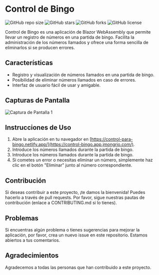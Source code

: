 # Control de Bingo

![GitHub repo size](https://img.shields.io/github/repo-size/jmongrio/ControlDeBingo)
![GitHub stars](https://img.shields.io/github/stars/jmongrio/ControlDeBingo)
![GitHub forks](https://img.shields.io/github/forks/jmongrio/ControlDeBingo)
![GitHub license](https://img.shields.io/github/license/jmongrio/ControlDeBingo)

Control de Bingo es una aplicación de Blazor WebAssembly que permite llevar un registro de números en una partida de bingo. Facilita la administración de los números llamados y ofrece una forma sencilla de eliminarlos si se producen errores.

## Características

- Registro y visualización de números llamados en una partida de bingo.
- Posibilidad de eliminar números llamados en caso de errores.
- Interfaz de usuario fácil de usar y amigable.

## Capturas de Pantalla

![Captura de Pantalla 1](https://github.com/jmongrio/ControlDeBingo/assets/63427621/ca52f29f-8a39-4cd5-92a9-a0c7275d3488)

## Instrucciones de Uso

1. Abre la aplicación en tu navegador en [https://control-para-bingo.netlify.app/](https://control-bingo.app.jmongrio.com/).
2. Introduce los números llamados durante la partida de bingo.
2. Introduce los números llamados durante la partida de bingo.
3. Si cometes un error o necesitas eliminar un número, simplemente haz clic en el botón "Eliminar" junto al número correspondiente.

## Contribución

Si deseas contribuir a este proyecto, ¡te damos la bienvenida! Puedes hacerlo a través de pull requests. Por favor, sigue nuestras pautas de contribución (enlace a CONTRIBUTING.md si lo tienes).

## Problemas

Si encuentras algún problema o tienes sugerencias para mejorar la aplicación, por favor, crea un nuevo issue en este repositorio. Estamos abiertos a tus comentarios.

## Agradecimientos

Agradecemos a todas las personas que han contribuido a este proyecto.
